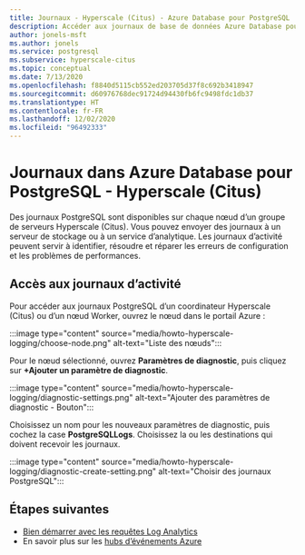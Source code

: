 ```yaml
---
title: Journaux - Hyperscale (Citus) - Azure Database pour PostgreSQL
description: Accéder aux journaux de base de données Azure Database pour PostgreSQL - Hyperscale (Citus)
author: jonels-msft
ms.author: jonels
ms.service: postgresql
ms.subservice: hyperscale-citus
ms.topic: conceptual
ms.date: 7/13/2020
ms.openlocfilehash: f8840d5115cb552ed203705d37f8c692b3418947
ms.sourcegitcommit: d60976768dec91724d94430fb6fc9498fdc1db37
ms.translationtype: HT
ms.contentlocale: fr-FR
ms.lasthandoff: 12/02/2020
ms.locfileid: "96492333"
---
```

# <a name="logs-in-azure-database-for-postgresql---hyperscale-citus"></a>Journaux dans Azure Database pour PostgreSQL - Hyperscale (Citus)

Des journaux PostgreSQL sont disponibles sur chaque nœud d’un groupe de serveurs Hyperscale (Citus). Vous pouvez envoyer des journaux à un serveur de stockage ou à un service d’analytique. Les journaux d’activité peuvent servir à identifier, résoudre et réparer les erreurs de configuration et les problèmes de performances.

## <a name="accessing-logs"></a>Accès aux journaux d’activité

Pour accéder aux journaux PostgreSQL d’un coordinateur Hyperscale (Citus) ou d’un nœud Worker, ouvrez le nœud dans le portail Azure :

:::image type="content" source="media/howto-hyperscale-logging/choose-node.png" alt-text="Liste des nœuds":::

Pour le nœud sélectionné, ouvrez **Paramètres de diagnostic**, puis cliquez sur **+Ajouter un paramètre de diagnostic**.

:::image type="content" source="media/howto-hyperscale-logging/diagnostic-settings.png" alt-text="Ajouter des paramètres de diagnostic - Bouton":::

Choisissez un nom pour les nouveaux paramètres de diagnostic, puis cochez la case **PostgreSQLLogs**.  Choisissez la ou les destinations qui doivent recevoir les journaux.

:::image type="content" source="media/howto-hyperscale-logging/diagnostic-create-setting.png" alt-text="Choisir des journaux PostgreSQL":::

## <a name="next-steps"></a>Étapes suivantes

- [Bien démarrer avec les requêtes Log Analytics](../azure-monitor/log-query/log-analytics-tutorial.md)
- En savoir plus sur les [hubs d’événements Azure](../event-hubs/event-hubs-about.md)